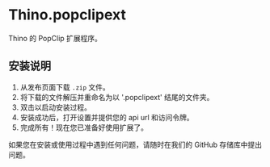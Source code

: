 # Thino.popclipext

Thino 的 PopClip 扩展程序。

## 安装说明

1. 从发布页面下载 `.zip` 文件。
2. 将下载的文件解压并重命名为以 '.popclipext' 结尾的文件夹。
3. 双击以启动安装过程。
4. 安装成功后，打开设置并提供您的 api url 和访问令牌。
5. 完成所有！现在您已准备好使用扩展了。

如果您在安装或使用过程中遇到任何问题，请随时在我们的 GitHub 存储库中提出问题。
